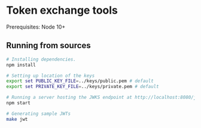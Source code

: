 # Token exchange tools

Prerequisites: Node 10+

## Running from sources

```bash
# Installing dependencies.
npm install

# Setting up location of the keys
export set PUBLIC_KEY_FILE=../keys/public.pem # default
export set PRIVATE_KEY_FILE=../keys/private.pem # default

# Running a server hosting the JWKS endpoint at http://localhost:8080/jwks
npm start

# Generating sample JWTs
make jwt
```
